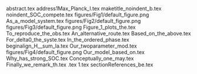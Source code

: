 abstract.tex
address1Max_Planck_I.tex
maketitle_noindent_b.tex
noindent_SOC_compete.tex
figures/Fig1/default_figure.png
As_a_model_system.tex
figures/Fig2/default_figure.png
figures/Fig3/default_figure.png
Figure_1_plots_the.tex
To_reproduce_the_obs.tex
An_alternative_route.tex
Based_on_the_above.tex
For_delta0_the_syste.tex
In_the_ordered_phase.tex
beginalign_H__sum_la.tex
Our_twoparameter_mod.tex
figures/Fig4/default_figure.png
Our_model_based_on.tex
Why_has_strong_SOC.tex
Conceptually_one_may.tex
Finally_we_remark_th.tex
.tex
1.tex
sectionReferences_be.tex
